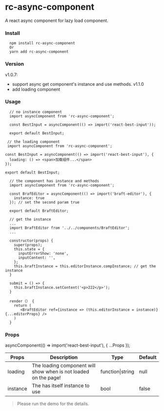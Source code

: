 # rc-async-component
A react async component for lazy load component.

### Install
```
  npm install rc-async-component
  Or
  yarn add rc-async-component
```
### Version
v1.0.7:
  - support async get component's instance and use methods.
v1.1.0
  - add loading component 

### Usage
```
  // no instance component
  import asyncComponent from 'rc-async-component';

  const BestInput = asyncComponent(() => import('react-best-input'));

  export default BestInput;
```
```
 // the loading component
 import asyncComponent from 'rc-async-component';

const BestInput = asyncComponent(() => import('react-best-input'), {
  loading: () => <span>加载组件...</span>
});

export default BestInput;
```

```
  // the component has instance and methods
  import asyncComponent from 'rc-async-component';

  const BrafEditor = asyncComponent(() => import('braft-editor'), {
    instance: true
  }); // set the second param true

  export default BraftEditor;
  
  // get the instance
  ...
  import BraftEditor from '../../components/BraftEditor';
  ...
  
  constructor(props) {
    super(props);
    this.state = {
      inputErrorShow: 'none',
      inputContent: '',
    };
    this.braftInstance = this.editorInstance.compInstance; // get the instance
  }
  
  submit = () => {
    this.braftInstance.setContent('<p>222</p>');
  }
  
  render（） {
    return (
       <BraftEditor ref={instance => (this.editorInstance = instance)} {...editorProps} />
    )
  }
```  

### Props
asyncComponent(() => import('react-best-input'), { ...Props });

Props | Description | Type | Default
------------ | ------------- | ------------ | -------------
loading | The loading component will show when <AsyncComponent> is not loaded on the page! | function\|string | null
instance | The <AsyncComponent> has itself instance to use | bool | false

> Please run the demo for the details.
